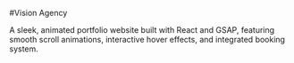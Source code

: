 #Vision Agency 

A sleek, animated portfolio website built with React and GSAP, featuring smooth scroll animations, interactive hover effects, and integrated booking system.
 
 
